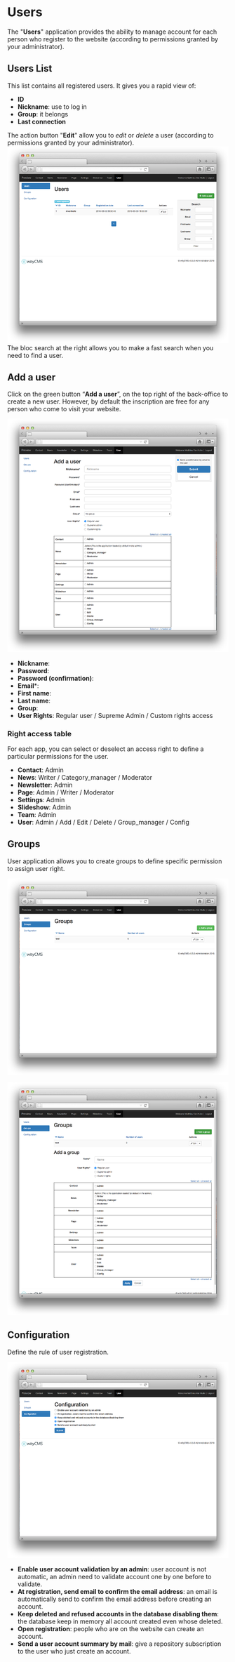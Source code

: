 # Users

The "**Users**" application provides the ability to manage account for each person who register to the website (according to permissions granted by your administrator).

## Users List

This list contains all registered users. It gives you a rapid view of: 

* **ID**
* **Nickname**: use to log in 
* **Group**: it belongs
* **Last connection**

The action button "**Edit**" allow you to *edit* or *delete* a user (according to permissions granted by your administrator).
![](user-01.png)
The bloc search at the right allows you to make a fast search when you need to find a user.

## Add a user

Click on the green button “**Add a user**”, on the top right of the back-office to create a new user. However, by default the inscription are free for any person who come to visit your website.

![](user-02.png)

*  **Nickname**: 
*  **Password**: 
*  **Password (confirmation)**:
*  **Email***:
*  **First name**:
*  **Last name**:
*  **Group**:
*  **User Rights**: Regular user / Supreme Admin / Custom rights access

### Right access table

For each app, you can select or deselect an access right to define a particular permissions for the user.

* **Contact**: Admin 
* **News**: Writer / Category_manager / Moderator
* **Newsletter**: Admin
* **Page**: Admin / Writer / Moderator
* **Settings**: Admin
* **Slideshow**: Admin
* **Team**: Admin
* **User**: Admin / Add / Edit / Delete / Group_manager / Config

## Groups

User application allows you to create groups to define specific permission to assign user right.


![](user-03.png)

![](user-04.png)

## Configuration

Define the rule of user registration. 

![](user-05.png)

* **Enable user account validation by an admin**: user account is not automatic, an admin need to validate account one by one before to validate. 
* **At registration, send email to confirm the email address**: an email is automatically send to confirm the email address before creating an account. 
* **Keep deleted and refused accounts in the database disabling them**: the database keep in memory all account created even whose deleted.
* **Open registration**: people who are on the website can create an account.
* **Send a user account summary by mail**: give a repository subscription to the user who just create an account. 




